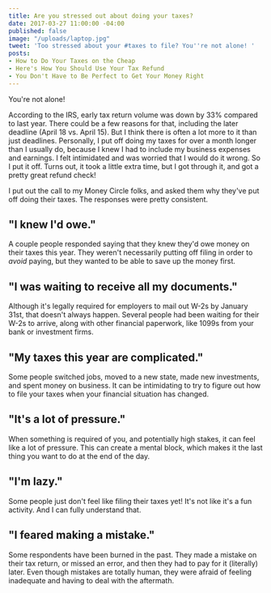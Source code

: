 ```yaml
---
title: Are you stressed out about doing your taxes?
date: 2017-03-27 11:00:00 -04:00
published: false
image: "/uploads/laptop.jpg"
tweet: 'Too stressed about your #taxes to file? You''re not alone! '
posts:
- How to Do Your Taxes on the Cheap
- Here's How You Should Use Your Tax Refund
- You Don't Have to Be Perfect to Get Your Money Right
---
```


You're not alone!

According to the IRS, early tax return volume was down by 33% compared to last year. There could be a few reasons for that, including the later deadline (April 18 vs. April 15). But I think there is often a lot more to it than just deadlines. Personally, I put off doing my taxes for over a month longer than I usually do, because I knew I had to include my business expenses and earnings. I felt intimidated and was worried that I would do it wrong. So I put it off. Turns out, it took a little extra time, but I got through it, and got a pretty great refund check!

I put out the call to my Money Circle folks, and asked them why they've put off doing their taxes. The responses were pretty consistent.

## "I knew I'd owe."

A couple people responded saying that they knew they'd owe money on their taxes this year. They weren't necessarily putting off filing in order to *avoid* paying, but they wanted to be able to save up the money first.

## "I was waiting to receive all my documents."

Although it's legally required for employers to mail out W-2s by January 31st, that doesn't always happen. Several people had been waiting for their W-2s to arrive, along with other financial paperwork, like 1099s from your bank or investment firms.

## "My taxes this year are complicated."

Some people switched jobs, moved to a new state, made new investments, and spent money on business. It can be intimidating to try to figure out how to file your taxes when your financial situation has changed. 

## "It's a lot of pressure."

When something is required of you, and potentially high stakes, it can feel like a lot of pressure. This can create a mental block, which makes it the last thing you want to do at the end of the day.

## "I'm lazy."

Some people just don't feel like filing their taxes yet! It's not like it's a fun activity. And I can fully understand that. 

## "I feared making a mistake."

Some respondents have been burned in the past. They made a mistake on their tax return, or missed an error, and then they had to pay for it (literally) later. Even though mistakes are totally human, they were afraid of feeling inadequate and having to deal with the aftermath. 